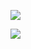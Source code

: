 
![](https://github-readme-stats-omega-lemon.vercel.app/api?username=Zelak312&show_icons=true&theme=transparent&text_color=ff9900&title_color=7c8792&icon_color=7c8792&count_private=true)

![](https://github-readme-stats-omega-lemon.vercel.app/api/top-langs/?username=Zelak312&theme=transparent&text_color=7c8792&title_color=7c8792)
